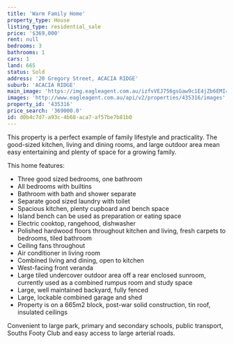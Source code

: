 ```yaml
---
title: 'Warm Family Home'
property_type: House
listing_type: residential_sale
price: '$369,000'
rent: null
bedrooms: 3
bathrooms: 1
cars: 1
land: 665
status: Sold
address: '20 Gregory Street, ACACIA RIDGE'
suburb: 'ACACIA RIDGE'
main_image: 'https://img.eagleagent.com.au/izfvVEJ756gsGaw9c1E4jZb6EMI=/1280x854/smart/https://s3-us-west-2.amazonaws.com/eagleagent-orig/images/6823140/118043539-image-M.jpg'
images: 'http://www.eagleagent.com.au/api/v2/properties/435316/images'
property_id: '435316'
price_search: '369000.0'
id: d0b4c7d7-a93c-4b68-aca7-af57be7b81b0
---
```

This property is a perfect example of family lifestyle and practicality. The good-sized kitchen, living and dining rooms, and large outdoor area mean easy entertaining and plenty of space for a growing family.

This home features:

*  Three good sized bedrooms, one bathroom
*  All bedrooms with builtins
*  Bathroom with bath and shower separate
*  Separate good sized laundry with toilet
*  Spacious kitchen, plenty cupboard and bench space
*  Island bench can be used as preparation or eating space
*  Electric cooktop, rangehood, dishwasher
*  Polished hardwood floors throughout kitchen and living, fresh carpets to bedrooms, tiled bathroom
*  Ceiling fans throughout
*  Air conditioner in living room
*  Combined living and dining, open to kitchen
*  West-facing front veranda
*  Large tiled undercover outdoor area off a rear enclosed sunroom, currently used as a combined rumpus room and study space
*  Large, well maintained backyard, fully fenced
*  Large, lockable combined garage and shed
*  Property is on a 665m2 block, post-war solid construction, tin roof, insulated ceilings

Convenient to large park, primary and secondary schools, public transport, Souths Footy Club and easy access to large arterial roads.